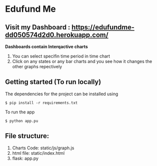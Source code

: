 # Edufund Me

## Visit my Dashboard : https://edufundme-dd050574d2d0.herokuapp.com/

**Dashboards contain Interqactive charts**

1. You can select specifin time period in time chart
2. Click on any states or any bar charts and you see how it changes the other graphs repectively

## Getting started (To run locally)

The dependencies for the project can be installed using

    $ pip install -r requirements.txt

To run the app

    $ python app.pu


## File structure:

1. Charts Code: static/js/graph.js
2. html file: static/index.html
3. flask: app.py